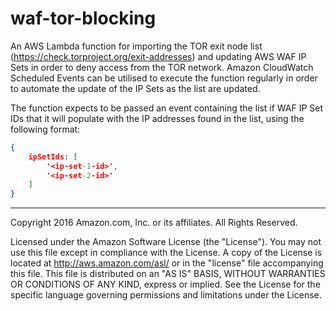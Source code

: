 # waf-tor-blocking

An AWS Lambda function for importing the TOR exit node list (https://check.torproject.org/exit-addresses) and updating AWS WAF IP Sets in order to deny access from the TOR network.
Amazon CloudWatch Scheduled Events can be utilised to execute the function regularly in order to automate the update of the IP Sets as the list are updated. 

The function expects to be passed an event containing the list if WAF IP Set IDs that it will populate with the IP addresses found in the list, using the following format:

```json
{
    ipSetIds: [
        '<ip-set-1-id>',
        '<ip-set-2-id>'
    ] 
}
```
 
***

Copyright 2016 Amazon.com, Inc. or its affiliates. All Rights Reserved.

Licensed under the Amazon Software License (the "License"). You may not use this file except in compliance with the License. 
A copy of the License is located at http://aws.amazon.com/asl/ or in the "license" file accompanying this file. 
This file is distributed on an "AS IS" BASIS, WITHOUT WARRANTIES OR CONDITIONS OF ANY KIND, express or implied. 
See the License for the specific language governing permissions and limitations under the License.
